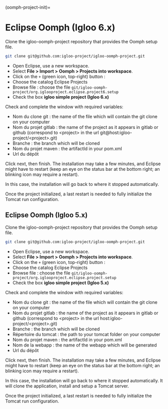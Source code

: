 (oomph-project-init)=

# Eclipse Oomph (Igloo 6.x)

Clone the igloo-oomph-project repository that provides the Oomph setup file.

```bash
git clone git@github.com:igloo-project/igloo-oomph-project.git
```

- Open Eclipse, use a new workspace.
- Select **File > Import > Oomph > Projects into workspace**.
- Click on the `+` (green icon, top-right) button :
- Choose the catalog Eclipse Projects
- Browse file : choose the file `git/igloo-oomph-project/org.iglooproject.eclipse.project6.setup`
- Check the box **igloo simple project (Igloo 6.x)**

Check and complete the window with required variables:

- Nom du clone git : the name of the file which will contain the git clone on your computer
- Nom du projet gitlab : the name of the project as it appears in gitlab or github
  (correspond to \<project> in the url git@host:igloo-project/\<project>.git)
- Branche : the branch which will be cloned
- Nom du projet maven : the artifactId in your pom.xml
- Url du dépôt

Click next, then finish. The installation may take a few minutes, and Eclipse might
have to restart (keep an eye on the status bar at the bottom right; an blinking icon
may require a restart).

In this case, the installation will go back to where it stopped
automatically.

Once the project initialized, a last restart is needed to fully initialize the Tomcat
run configuration.


## Eclipse Oomph (Igloo 5.x)

Clone the igloo-oomph-project repository that provides the Oomph setup file.

```bash
git clone git@github.com:igloo-project/igloo-oomph-project.git
```

- Open Eclipse, use a new workspace.
- Select **File > Import > Oomph > Projects into workspace**.
- Click on the `+` (green icon, top-right) button :
- Choose the catalog Eclipse Projects
- Browse file : choose the file `git/igloo-oomph-project/org.iglooproject.eclipse.project.setup`
- Check the box **igloo simple project (Igloo 5.x)**

Check and complete the window with required variables:

- Nom du clone git : the name of the file which will contain the git clone on your computer
- Nom du projet gitlab : the name of the project as it appears in gitlab or github
  (correspond to \<project> in the url host:igloo-project/\<project>.git)
- Branche : the branch which will be cloned
- Répertoire du tomcat : the path to your tomcat folder on your computer
- Nom du projet maven : the artifactId in your pom.xml
- Nom de la webapp : the name of the webapp which will be generated
- Url du dépôt

Click next, then finish. The installation may take a few minutes, and Eclipse might
have to restart (keep an eye on the status bar at the bottom right; an blinking icon
may require a restart).

In this case, the installation will go back to where it stopped
automatically. It will clone the application, install and setup a Tomcat server.

Once the project initialized, a last restart is needed to fully initialize the Tomcat
run configuration.